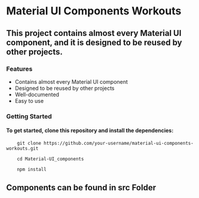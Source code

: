 <h1>Material UI Components Workouts </h1>
<h2>This project contains almost every Material UI component, and it is designed to be reused by other projects. </h2>

<h3> Features </h3>

-  Contains almost every Material UI component
-  Designed to be reused by other projects
-  Well-documented
-  Easy to use

<h3>Getting Started</h3>

<h4>To get started, clone this repository and install the dependencies: </h4>

        git clone https://github.com/your-username/material-ui-components-workouts.git
        
        cd Material-UI_components
        
        npm install
        
<h2>Components can be found in src Folder</h2>
